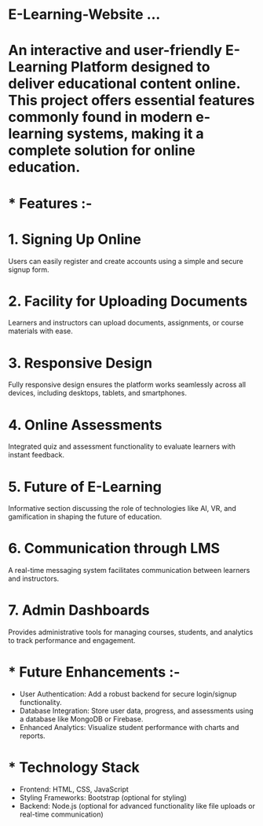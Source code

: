 # E-Learning-Website ...
# An interactive and user-friendly E-Learning Platform designed to deliver educational content online. This project offers essential features commonly found in modern e-learning systems, making it a complete solution for online education.


# * Features :-
# 1. Signing Up Online
Users can easily register and create accounts using a simple and secure signup form.

# 2. Facility for Uploading Documents
Learners and instructors can upload documents, assignments, or course materials with ease.

# 3. Responsive Design
Fully responsive design ensures the platform works seamlessly across all devices, including desktops, tablets, and smartphones.

# 4. Online Assessments
Integrated quiz and assessment functionality to evaluate learners with instant feedback.

# 5. Future of E-Learning
Informative section discussing the role of technologies like AI, VR, and gamification in shaping the future of education.

# 6. Communication through LMS
A real-time messaging system facilitates communication between learners and instructors.

# 7. Admin Dashboards
Provides administrative tools for managing courses, students, and analytics to track performance and engagement.


# * Future Enhancements :-
- User Authentication: Add a robust backend for secure login/signup functionality.
- Database Integration: Store user data, progress, and assessments using a database like MongoDB or Firebase.
- Enhanced Analytics: Visualize student performance with charts and reports.

# * Technology Stack
- Frontend: HTML, CSS, JavaScript
- Styling Frameworks: Bootstrap (optional for styling)
- Backend: Node.js (optional for advanced functionality like file uploads or real-time communication)






